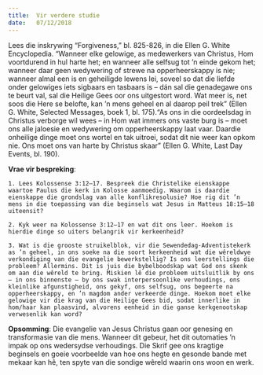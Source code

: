 ```yaml
---
title:  Vir verdere studie
date:   07/12/2018
---
```


Lees die inskrywing “Forgiveness,” bl. 825-826, in die Ellen G. White Encyclopedia. “Wanneer elke gelowige, as medewerkers van Christus, Hom voortdurend in hul harte het; en wanneer alle selfsug tot ’n einde gekom het; wanneer daar geen wedywering of strewe na opperheerskappy is nie; wanneer almal een is en geheiligde lewens lei, soveel so dat die liefde onder gelowiges iets sigbaars en tasbaars is – dán sal die genadegawe ons te beurt val, sal die Heilige Gees oor ons uitgestort word. Wat meer is, net soos die Here se belofte, kan ’n mens geheel en al daarop peil trek” (Ellen G. White, Selected Messages, boek 1, bl. 175).“As ons in die oordeelsdag in Christus verborge wil wees – in Hom wat immers ons vaste burg is – moet ons alle jaloesie en wedywering om opperheerskappy laat vaar. Daardie onheilige dinge moet ons wortel en tak uitroei, sodat dit nie weer kan opkom nie. Ons moet ons van harte by Christus skaar” (Ellen G. White, Last Day Events, bl. 190). 

**Vrae vir bespreking**: 

`1. Lees Kolossense 3:12–17. Bespreek die Christelike eienskappe waartoe Paulus die kerk in Kolosse aanmoedig. Waarom is daardie eienskappe die grondslag van alle konflikresolusie? Hoe rig dit ’n mens in die toepassing van die beginsels wat Jesus in Matteus 18:15–18 uiteensit?` 

`2. Kyk weer na Kolossense 3:12–17 en wat dit ons leer. Hoekom is hierdie dinge so uiters belangrik vir kerkeenheid?`

`3. Wat is die grooste struikelblok, vir die Sewendedag-Adventistekerk as ’n geheel, in ons soeke na die soort kerkeenheid wat die wêreldwye verkondiging van die evangelie bewerkstellig? Is ons leerstellings die probleem? Allermins. Dit is juis die bybelboodskap wat God ons skenk om aan die wêreld te bring. Miskien lê die probleem uitsluitlik by ons – in ons binnenste – by ons swak interpersoonlike verhoudings, ons kleinlike afgunstigheid, ons gekyf, ons selfsug, ons begeerte na opperheerskappy, en ’n magdom ander verkeerde dinge. Hoekom moet elke gelowige vir die krag van die Heilige Gees bid, sodat innerlike in hom/haar kan plaasvind, alvorens eenheid in die ganse kerkgenootskap verwesenlik kan word?` 

**Opsomming**: Die evangelie van Jesus Christus gaan oor genesing en transformasie van die mens. Wanneer dit gebeur, het dit outomaties ’n impak op ons wedersydse verhoudings. Die Skrif gee ons kragtige beginsels en goeie voorbeelde van hoe ons hegte en gesonde bande met mekaar kan hê, ten spyte van die sondige wêreld waarin ons woon en werk.